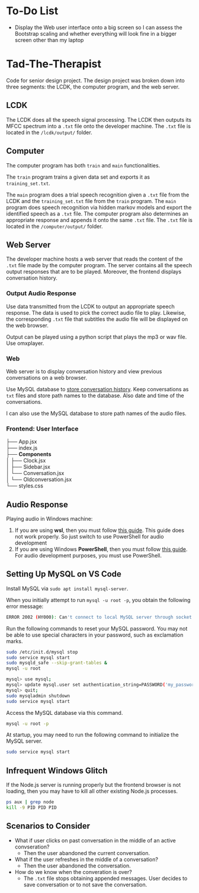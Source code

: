 # To-Do List
* Display the Web user interface onto a big screen so I can assess the Bootstrap scaling and whether everything will look fine in a bigger screen other than my laptop

# Tad-The-Therapist
Code for senior design project. The design project was broken down into
three segments\: the LCDK, the computer program, and the web server.


## LCDK
The LCDK does all the speech signal processing. The LCDK then outputs its MFCC spectrum into a `.txt` file onto the developer machine. The `.txt` file is located in the `/lcdk/output/` folder.


## Computer
The computer program has both `train` and `main` functionalities. 


The `train` program trains a given data set and exports it as `training_set.txt`.


The `main` program does a trial speech recognition given a `.txt` file from the LCDK and the `training_set.txt` file from the `train` program. The `main` program does speech recognition via hidden markov models and export the identified speech as a `.txt` file. The computer program also determines an appropriate response and appends it onto the same `.txt` file. The `.txt` file is located in the `/computer/output/` folder.


## Web Server
The developer machine hosts a web server that reads the content of the `.txt` file made by the computer program. The server contains all the speech output responses that are to be played. Moreover, the frontend displays conversation history.


### Output Audio Response
Use data transmitted from the LCDK to output an appropriate speech response. The data is used to pick the correct audio file to play. Likewise, the corresponding `.txt` file that subtitles the audio file will be displayed on the web browser.

Output can be played using a python script that plays the mp3 or wav file. Use omxplayer.

### Web
Web server is to display conversation history and view previous conversations on a web browser.

Use MySQL database to [store conversation
history](https://stackoverflow.com/questions/6472233/can-i-store-images-in-mysql). Keep
conversations as `txt` files and store path names to the
database. Also date and time of the conversations.

I can also use the MySQL database to store path names of the audio
files.


### Frontend: User Interface
├── App.jsx<br/>
├── index.js<br/>
├── **Components**<br/>
│   ├── Clock.jsx<br/>
│   ├── Sidebar.jsx<br/>
│   └── Conversation.jsx<br/>
│   └── Oldconversation.jsx<br/>
└── styles.css<br/>


## Audio Response
Playing audio in Windows machine:
1. If you are using **wsl**, then you must follow [this guide](https://token2shell.com/howto/x410/enabling-sound-in-wsl-ubuntu-let-it-sing/). This guide does not work properly. So just switch to use PowerShell for audio development
2. If you are using Windows **PowerShell**, then you must follow [this guide](https://www.youtube.com/watch?v=My7im5WIwrQ). For audio development purposes, you must use PowerShell.


## Setting Up MySQL on VS Code
Install MySQL via `sudo apt install mysql-server`.

When you initially attempt to run `mysql -u root -p`, you obtain the following error message:
```bash
ERROR 2002 (HY000): Can't connect to local MySQL server through socket '/var/run/mysqld/mysqld.sock' (2)
```

Run the following commands to reset your MySQL password. You may not be able to use special characters in your password, such as exclamation marks.
```bash
sudo /etc/init.d/mysql stop
sudo service mysql start 
sudo mysqld_safe --skip-grant-tables &
mysql -u root

mysql> use mysql;
mysql> update mysql.user set authentication_string=PASSWORD('my_password') where user='root' and host='localhost';
mysql> quit;
sudo mysqladmin shutdown
sudo service mysql start
```

Access the MySQL database via this command.
```bash
mysql -u root -p
```

At startup, you may need to run the following command to initialize the MySQL server.
```bash
sudo service mysql start
```


## Infrequent Windows Glitch
If the Node.js server is running properly but the frontend browser is not loading, then you may have to kill all other existing Node.js processes.
```bash
ps aux | grep node
kill -9 PID PID PID
```


## Scenarios to Consider
* What if user clicks on past conversation in the middle of an active convseration?
    * Then the user abandoned the current conversation.
* What if the user refreshes in the middle of a conversation?
    * Then the user abandoned the conversation.
* How do we know when the converation is over?
    * The `.txt` file stops obtaining appended messages. User decides to save conversation or to not save the conversation.

